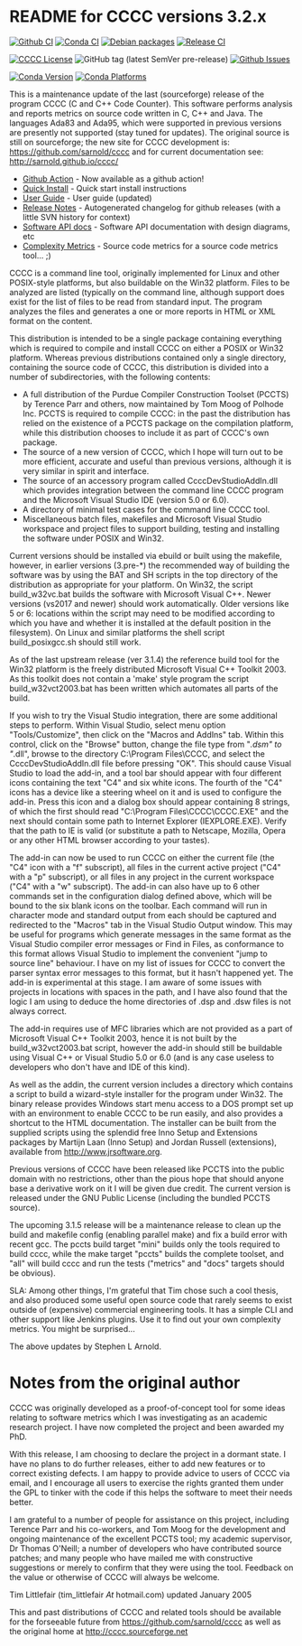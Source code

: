 README for CCCC versions 3.2.x
==============================

[![Github CI](https://github.com/sarnold/cccc/actions/workflows/ci.yml/badge.svg)](https://github.com/sarnold/cccc/actions/workflows/ci.yml)
[![Conda CI](https://github.com/sarnold/cccc/actions/workflows/conda.yml/badge.svg)](https://github.com/sarnold/cccc/actions/workflows/conda.yml)
[![Debian packages](https://github.com/sarnold/cccc/actions/workflows/debs.yml/badge.svg)](https://github.com/sarnold/cccc/actions/workflows/debs.yml)
[![Release CI](https://github.com/sarnold/cccc/actions/workflows/release.yml/badge.svg)](https://github.com/sarnold/cccc/actions/workflows/release.yml)

[![CCCC License](https://img.shields.io/badge/license-GPL2-green.svg?dummy)](https://github.com/sarnold/cccc/blob/master/cccc/COPYING)
![GitHub tag (latest SemVer pre-release)](https://img.shields.io/github/v/tag/sarnold/cccc?include_prereleases)
[![Github Issues](https://img.shields.io/github/issues/sarnold/cccc)](https://github.com/sarnold/cccc/issues?q=is:issue+is:open)

[![Conda Version](https://img.shields.io/conda/vn/conda-forge/cccc.svg)](https://anaconda.org/conda-forge/cccc)
[![Conda Platforms](https://img.shields.io/conda/pn/conda-forge/cccc.svg)](https://anaconda.org/conda-forge/cccc)

This is a maintenance update of the last (sourceforge) release of the program
CCCC (C and C++ Code Counter).  This software performs analysis and reports
metrics on source code written in C, C++ and Java.  The languages Ada83 and
Ada95, which were supported in previous versions are presently not supported
(stay tuned for updates).  The original source is still on sourceforge; the
new site for CCCC development is: https://github.com/sarnold/cccc and for
current documentation see: http://sarnold.github.io/cccc/

* [Github Action](https://github.com/marketplace/actions/cccc-action) - Now available as a github action!
* [Quick Install](https://github.com/sarnold/cccc/blob/master/README_install.rst) - Quick start install instructions
* [User Guide](http://sarnold.github.io/cccc/CCCC_User_Guide.html) - User guide (updated)
* [Release Notes](https://github.com/sarnold/cccc/blob/master/CHANGELOG.md) - Autogenerated changelog for github releases (with a little SVN history for context)
* [Software API docs](http://sarnold.github.io/cccc/api/html/index.html) - Software API documentation with design diagrams, etc
* [Complexity Metrics](http://sarnold.github.io/cccc/metrics/cccc.html) - Source code metrics for a source code metrics tool... ;)

CCCC is a command line tool, originally implemented for Linux and other
POSIX-style platforms, but also buildable on the Win32 platform.  Files
to be analyzed are listed (typically on the command line, although support
does exist for the list of files to be read from standard input.  The
program analyzes the files and generates a one or more reports in HTML
or XML format on the content.

This distribution is intended to be a single package containing everything
which is required to compile and install CCCC on either a POSIX or Win32
platform.  Whereas previous distributions contained only a single directory,
containing the source code of CCCC, this distribution is divided into a number
of subdirectories, with the following contents:

* A full distribution of the Purdue Compiler Construction Toolset (PCCTS) by
  Terence Parr and others, now maintained by Tom Moog of Polhode Inc.
  PCCTS is required to compile CCCC: in the past the distribution has relied
  on the existence of a PCCTS package on the compilation platform, while this
  distribution chooses to include it as part of CCCC's own package.
* The source of a new version of CCCC, which I hope will turn out to be more
  efficient, accurate and useful than previous versions, although it is very
  similar in spirit and interface.
* The source of an accessory program called CcccDevStudioAddIn.dll which
  provides integration between the command line CCCC program and the
  Microsoft Visual Studio IDE (version 5.0 or 6.0).
* A directory of minimal test cases for the command line CCCC tool.
* Miscellaneous batch files, makefiles and Microsoft Visual Studio workspace
  and project files to support building, testing and installing the software
  under POSIX and Win32.

Current versions should be installed via ebuild or built using the makefile,
however, in earlier versions (3.pre-*) the recommended way of building the
software was by using the BAT and SH scripts in the top directory of the
distribution as appropriate for your platform.  On Win32, the script
build_w32vc.bat builds the software with Microsoft Visual C++. Newer versions 
(vs2017 and newer) should work automatically. Older versions like 5 or 6:
locations within the script may need to be modified according
to which you have and whether it is installed at the default position
in the filesystem).  On Linux and similar platforms the shell script
build_posixgcc.sh should still work.

As of the last upstream release (ver 3.1.4) the reference build tool for the
Win32 platform is the freely distributed Microsoft Visual C++ Toolkit 2003.
As this toolkit does not contain a 'make' style program the script
build_w32vct2003.bat has been written which automates all parts of the build.

If you wish to try the Visual Studio integration, there are some additional
steps to perform.  Within Visual Studio, select menu option "Tools/Customize",
then click on the "Macros and AddIns" tab.  Within this control, click on the
"Browse" button, change the file type from "*.dsm" to "*.dll", browse to the
directory C:\Program Files\CCCC, and select the CcccDevStudioAddIn.dll file
before pressing "OK".  This should cause Visual Studio to load the add-in,
and a tool bar should appear with four different icons containing the text
"C4" and six white icons.  The fourth of the "C4" icons has a device like
a steering wheel on it and is used to configure the add-in.  Press this
icon and a dialog box should appear containing 8 strings, of which the
first should read "C:\Program Files\CCCC\CCCC.EXE" and the next should
contain some path to Internet Explorer (IEXPLORE.EXE).  Verify that the
path to IE is valid (or substitute a path to Netscape, Mozilla, Opera or
any other HTML browser according to your tastes).

The add-in can now be used to run CCCC on either the current file (the "C4"
icon with a "f" subscript), all files in the current active project ("C4"
with a "p" subscript), or all files in any project in the current workspace
("C4" with a "w" subscript).  The add-in can also have up to 6 other commands
set in the configuration dialog defined above, which will be bound to
the six blank icons on the toolbar.  Each command will run in character
mode and standard output from each should be captured and redirected to
the "Macros" tab in the Visual Studio Output window.  This may be useful
for programs which generate messages in the same format as the Visual
Studio compiler error messages or Find in Files, as conformance to this
format allows Visual Studio to implement the convenient "jump to source
line" behaviour.  I have on my list of issues for CCCC to convert the
parser syntax error messages to this format, but it hasn't happened yet.
The add-in is experimental at this stage.  I am aware of some issues
with projects in locations with spaces in the path, and I have also found
that the logic I am using to deduce the home directories of .dsp and .dsw
files is not always correct.

The add-in requires use of MFC libraries which are not provided as a part
of Microsoft Visual C++ Toolkit 2003, hence it is not built by the
build_w32vct2003.bat script, however the add-in should still be buildable
using Visual C++ or Visual Studio 5.0 or 6.0 (and is any case
useless to developers who don't have and IDE of this kind).

As well as the addin, the current version includes a directory which contains
a script to build a wizard-style installer for the program under Win32.
The binary release provides Windows start menu access to a DOS prompt
set up with an environment to enable CCCC to be run  easily, and also
provides a shortcut to the HTML documentation. The  installer can be
built from the supplied scripts using the splendid free Inno Setup
and Extensions packages by Martijn Laan (Inno Setup) and Jordan
Russell (extensions), available from http://www.jrsoftware.org.

Previous versions of CCCC have been released like PCCTS into the public
domain with no restrictions, other than the pious hope that should anyone
base a derivative work on it I will be given due credit.  The current version
is released under the GNU Public License (including the bundled PCCTS source).

The upcoming 3.1.5 release will be a maintenance release to clean up the build and
makefile config (enabling parallel make) and fix a build error with recent gcc.
The pccts build target "mini" builds only the tools required to build cccc,
while the make target "pccts" builds the complete toolset, and "all" will build
cccc and run the tests ("metrics" and "docs" targets should be obvious).

SLA: Among other things, I'm grateful that Tim chose such a cool thesis, and
also produced some useful open source code that rarely seems to exist outside
of (expensive) commercial engineering tools.  It has a simple CLI and other
support like Jenkins plugins.  Use it to find out your own complexity metrics.
You might be surprised...

The above updates by Stephen L Arnold.

Notes from the original author
==============================

CCCC was originally developed as a proof-of-concept tool for some ideas
relating to software metrics which I was investigating as an academic
research project.  I have now completed the project and been awarded
my PhD.

With this release, I am choosing to declare the project in a dormant
state.  I have no plans to do further releases, either to add new features
or to correct existing defects. I am happy to provide advice to users of
CCCC via email, and I encourage all users to exercise the rights granted
them under the GPL to tinker with the code if this helps the software
to meet their needs better.

I am grateful to a number of people for assistance on this project, including
Terence Parr and his co-workers, and Tom Moog for the development and ongoing
maintenance of the excellent PCCTS tool; my academic supervisor, Dr Thomas
O'Neill; a number of developers who have contributed source patches; and
many people who have mailed me with constructive suggestions or merely to
confirm that they were using the tool. Feedback on the value or otherwise
of CCCC will always be welcome.

Tim Littlefair (tim_littlefair _At_ hotmail.com) updated January 2005

This and past distributions of CCCC and related tools should be
available for the forseeable future from https://github.com/sarnold/cccc
as well as the original home at http://cccc.sourceforge.net












